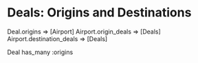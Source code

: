 # Deals: Origins and Destinations

Deal.origins => [Airport]
Airport.origin_deals => [Deals] 
Airport.destination_deals => [Deals] 

Deal has_many :origins